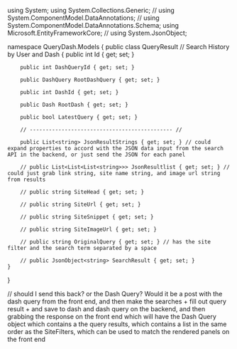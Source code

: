 using System;
using System.Collections.Generic;
// using System.ComponentModel.DataAnnotations;
// using System.ComponentModel.DataAnnotations.Schema;
using Microsoft.EntityFrameworkCore;
// using System.JsonObject;

namespace QueryDash.Models
{
public class QueryResult // Search History by User and Dash
{
public int Id { get; set; }

        public int DashQueryId { get; set; }

        public DashQuery RootDashQuery { get; set; }

        public int DashId { get; set; }

        public Dash RootDash { get; set; }

        public bool LatestQuery { get; set; }

        // --------------------------------------------- //

        public List<string> JsonResultStrings { get; set; } // could expand properties to accord with the JSON data input from the search API in the backend, or just send the JSON for each panel

        // public List<List<List<string>>> JsonResultlist { get; set; } // could just grab link string, site name string, and image url string from results

        // public string SiteHead { get; set; }

        // public string SiteUrl { get; set; }

        // public string SiteSnippet { get; set; }

        // public string SiteImageUrl { get; set; }

        // public string OriginalQuery { get; set; } // has the site filter and the search term separated by a space

        // public JsonObject<string> SearchResult { get; set; }
    }

}

// should I send this back? or the Dash Query? Would it be a post with the dash query from the front end, and then make the searches + fill out query result + and save to dash and dash query on the backend, and then grabbing the response on the front end which will have the Dash Query object which contains a the query results, which contains a list in the same order as the SiteFilters, which can be used to match the rendered panels on the front end

